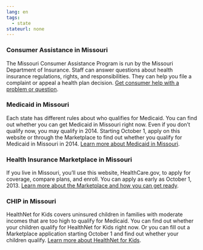 ```yaml
--- 
lang: en 
tags: 
  - state
stateurl: none 
--- 
```


### Consumer Assistance in Missouri

The Missouri Consumer Assistance Program is run by the Missouri Department of Insurance. Staff can answer questions about health insurance regulations, rights, and responsibilities. They can help you file a complaint or appeal a health plan decision. [Get consumer help with a problem or question](http://www.insurance.mo.gov/).

### Medicaid in Missouri

Each state has different rules about who qualifies for Medicaid. You can find out whether you can get Medicaid in Missouri right now. Even if you don’t qualify now, you may qualify in 2014. Starting October 1, apply on this website or through the Marketplace to find out whether you qualify for Medicaid in Missouri in 2014. [Learn more about Medicaid in Missouri](http://www.dss.mo.gov/mhd/index.htm).

### Health Insurance Marketplace in Missouri

If you live in Missouri, you’ll use this website, HealthCare.gov, to apply for coverage, compare plans, and enroll. You can apply as early as October 1, 2013. [Learn more about the Marketplace and how you can get ready](/how-can-i-get-ready-to-enroll-in-the-marketplace).

### CHIP in Missouri

HealthNet for Kids covers uninsured children in families with moderate incomes that are too high to qualify for Medicaid. You can find out whether your children qualify for HealthNet for Kids right now. Or you can fill out a Marketplace application starting October 1 and find out whether your children qualify. [Learn more about HealthNet for Kids](http://www.dss.mo.gov/fsd/mchild.htm).
